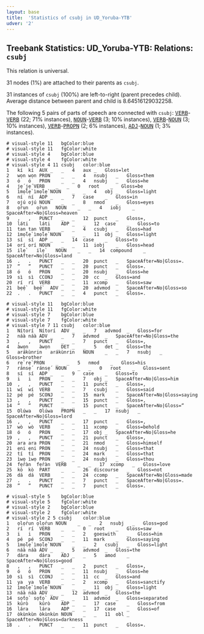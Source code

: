 ```yaml
---
layout: base
title:  'Statistics of csubj in UD_Yoruba-YTB'
udver: '2'
---
```


## Treebank Statistics: UD_Yoruba-YTB: Relations: `csubj`

This relation is universal.

31 nodes (1%) are attached to their parents as `csubj`.

31 instances of `csubj` (100%) are left-to-right (parent precedes child).
Average distance between parent and child is 8.64516129032258.

The following 5 pairs of parts of speech are connected with `csubj`: <tt><a href="yo_ytb-pos-VERB.html">VERB</a></tt>-<tt><a href="yo_ytb-pos-VERB.html">VERB</a></tt> (22; 71% instances), <tt><a href="yo_ytb-pos-NOUN.html">NOUN</a></tt>-<tt><a href="yo_ytb-pos-VERB.html">VERB</a></tt> (3; 10% instances), <tt><a href="yo_ytb-pos-VERB.html">VERB</a></tt>-<tt><a href="yo_ytb-pos-NOUN.html">NOUN</a></tt> (3; 10% instances), <tt><a href="yo_ytb-pos-VERB.html">VERB</a></tt>-<tt><a href="yo_ytb-pos-PROPN.html">PROPN</a></tt> (2; 6% instances), <tt><a href="yo_ytb-pos-ADJ.html">ADJ</a></tt>-<tt><a href="yo_ytb-pos-NOUN.html">NOUN</a></tt> (1; 3% instances).


~~~ conllu
# visual-style 11	bgColor:blue
# visual-style 11	fgColor:white
# visual-style 4	bgColor:blue
# visual-style 4	fgColor:white
# visual-style 4 11 csubj	color:blue
1	kí	kí	AUX	_	_	4	aux	_	Gloss=let
2	wọn	wọn	PRON	_	_	4	nsubj	_	Gloss=them
3	ó	ó	PRON	_	_	4	nsubj	_	Gloss=he
4	jẹ́	jẹ́	VERB	_	_	0	root	_	Gloss=be
5	ìmọ́lẹ̀	ìmọ́lẹ̀	NOUN	_	_	4	obj	_	Gloss=light
6	ní	ní	ADP	_	_	7	case	_	Gloss=in
7	ojú	ojú	NOUN	_	_	8	nmod	_	Gloss=eyes
8	ọ̀run	ọ̀run	NOUN	_	_	4	iobj	_	SpaceAfter=No|Gloss=heaven
9	,	,	PUNCT	_	_	12	punct	_	Gloss=,
10	láti	láti	ADP	_	_	12	case	_	Gloss=to
11	tan	tan	VERB	_	_	4	csubj	_	Gloss=had
12	ìmọ́lẹ̀	ìmọ́lẹ̀	NOUN	_	_	11	obj	_	Gloss=light
13	sí	sí	ADP	_	_	14	case	_	Gloss=to
14	orí	orí	NOUN	_	_	11	iobj	_	Gloss=head
15	ilẹ̀	ilẹ̀	NOUN	_	_	14	compound	_	SpaceAfter=No|Gloss=land
16	.	.	PUNCT	_	_	20	punct	_	SpaceAfter=No|Gloss=.
17	”	”	PUNCT	_	_	20	punct	_	Gloss=.
18	ó	ó	PRON	_	_	20	nsubj	_	Gloss=he
19	sì	sì	CCONJ	_	_	20	cc	_	Gloss=and
20	rí	rí	VERB	_	_	11	xcomp	_	Gloss=saw
21	bẹ́ẹ̀	bẹ́ẹ̀	ADV	_	_	20	advmod	_	SpaceAfter=No|Gloss=so
22	.	.	PUNCT	_	_	4	punct	_	Gloss=.

~~~


~~~ conllu
# visual-style 11	bgColor:blue
# visual-style 11	fgColor:white
# visual-style 7	bgColor:blue
# visual-style 7	fgColor:white
# visual-style 7 11 csubj	color:blue
1	Nítorí	Nítorí	ADV	_	_	7	advmod	_	Gloss=for
2	náà	náà	ADV	_	_	7	advmod	_	SpaceAfter=No|Gloss=the
3	,	,	PUNCT	_	_	7	punct	_	Gloss=,
4	àwọn	àwọn	DET	_	_	5	det	_	Gloss=the
5	arákùnrin	arákùnrin	NOUN	_	_	7	nsubj	_	Gloss=brother
6	rẹ̀	rẹ̀	PRON	_	_	5	nmod	_	Gloss=his
7	ránsẹ́	ránsẹ́	NOUN	_	_	0	root	_	Gloss=sent
8	sí	sí	ADP	_	_	9	case	_	Gloss=to
9	i	i	PRON	_	_	7	obj	_	SpaceAfter=No|Gloss=him
10	,	,	PUNCT	_	_	11	punct	_	Gloss=,
11	wí	wí	VERB	_	_	7	csubj	_	Gloss=said
12	pé	pé	SCONJ	_	_	15	mark	_	SpaceAfter=No|Gloss=saying
13	,	,	PUNCT	_	_	15	punct	_	Gloss=,
14	“	“	PUNCT	_	_	15	punct	_	SpaceAfter=No|Gloss=“
15	Olúwa	Olúwa	PROPN	_	_	17	nsubj	_	SpaceAfter=No|Gloss=lord
16	,	,	PUNCT	_	_	17	punct	_	Gloss=,
17	wò	wò	VERB	_	_	11	xcomp	_	Gloss=behold
18	ó	ó	PRON	_	_	17	obj	_	SpaceAfter=No|Gloss=he
19	,	,	PUNCT	_	_	21	punct	_	Gloss=,
20	ara	ara	PRON	_	_	21	nmod	_	Gloss=himself
21	ẹni	ẹni	PRON	_	_	24	nsubj	_	Gloss=that
22	tí	tí	PRON	_	_	24	mark	_	Gloss=that
23	ìwọ	ìwọ	PRON	_	_	24	nsubj	_	Gloss=thou
24	fẹ́ràn	fẹ́ràn	VERB	_	_	17	xcomp	_	Gloss=love
25	kò	kò	PART	_	_	26	discourse	_	Gloss=not
26	dá	dá	VERB	_	_	24	ccomp	_	SpaceAfter=No|Gloss=made
27	.	.	PUNCT	_	_	7	punct	_	SpaceAfter=No|Gloss=.
28	”	”	PUNCT	_	_	7	punct	_	Gloss=.

~~~


~~~ conllu
# visual-style 5	bgColor:blue
# visual-style 5	fgColor:white
# visual-style 2	bgColor:blue
# visual-style 2	fgColor:white
# visual-style 2 5 csubj	color:blue
1	ọlọ́run	ọlọ́run	NOUN	_	_	2	nsubj	_	Gloss=god
2	rí	rí	VERB	_	_	0	root	_	Gloss=saw
3	i	i	PRON	_	_	2	goeswith	_	Gloss=him
4	pé	pé	SCONJ	_	_	11	mark	_	Gloss=saying
5	ìmọ́lẹ̀	ìmọ́lẹ̀	NOUN	_	_	2	csubj	_	Gloss=light
6	náà	náà	ADV	_	_	5	advmod	_	Gloss=the
7	dára	dára	ADJ	_	_	5	amod	_	SpaceAfter=No|Gloss=good
8	,	,	PUNCT	_	_	2	punct	_	Gloss=,
9	ó	ó	PRON	_	_	11	nsubj	_	Gloss=he
10	sì	sì	CCONJ	_	_	11	cc	_	Gloss=and
11	ya	ya	VERB	_	_	2	xcomp	_	Gloss=sanctify
12	ìmọ́lẹ̀	ìmọ́lẹ̀	NOUN	_	_	11	obj	_	Gloss=light
13	náà	náà	ADV	_	_	12	advmod	_	Gloss=the
14	sọ́tọ̀	sọ́tọ̀	ADV	_	_	11	advmod	_	Gloss=separated
15	kúrò	kúrò	ADP	_	_	17	case	_	Gloss=from
16	lára	lára	ADP	_	_	17	case	_	Gloss=of
17	òkùnkùn	òkùnkùn	NOUN	_	_	11	obl	_	SpaceAfter=No|Gloss=darkness
18	.	.	PUNCT	_	_	11	punct	_	Gloss=.

~~~


